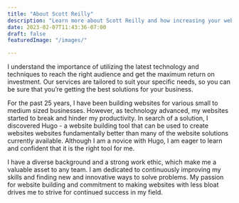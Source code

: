 ```yaml
---
title: "About Scott Reilly"
description: "Learn more about Scott Reilly and how increasing your website performance using hugo can increase conversions."
date: 2023-02-07T11:43:36-07:00
draft: false
featuredImage: "/images/"

---
```


I understand the importance of utilizing the latest technology and techniques to reach the right audience and get the maximum return on investment. Our services are tailored to suit your specific needs, so you can be sure that you’re getting the best solutions for your business. 

For the past 25 years, I have been building websites for various small to medium sized businesses. However, as technology advanced, my websites started to break and hinder my productivity. In search of a solution, I discovered Hugo - a website building tool that can be used to create websites websites fundamentally better than many of the website solutions currently available. Although I am a novice with Hugo, I am eager to learn and confident that it is the right tool for me.

I have a diverse background and a strong work ethic, which make me a valuable asset to any team. I am dedicated to continuously improving my skills and finding new and innovative ways to solve problems. My passion for website building and commitment to making websites with less bloat drives me to strive for continued success in my field.